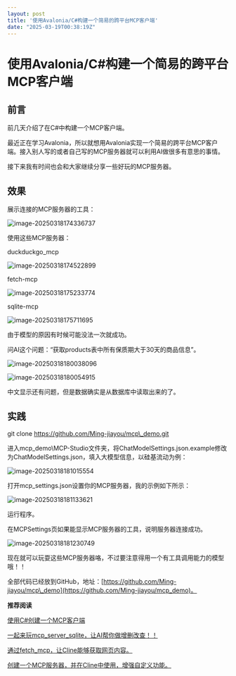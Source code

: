 ```yaml
---
layout: post
title: '使用Avalonia/C#构建一个简易的跨平台MCP客户端'
date: "2025-03-19T00:38:19Z"
---
```

使用Avalonia/C#构建一个简易的跨平台MCP客户端
=============================

前言
--

前几天介绍了在C#中构建一个MCP客户端。

最近正在学习Avalonia，所以就想用Avalonia实现一个简易的跨平台MCP客户端。接入别人写的或者自己写的MCP服务器就可以利用AI做很多有意思的事情。

接下来我有时间也会和大家继续分享一些好玩的MCP服务器。

效果
--

展示连接的MCP服务器的工具：

![image-20250318174336737](https://img2024.cnblogs.com/blog/3288240/202503/3288240-20250318185612654-1145511409.png)

使用这些MCP服务器：

duckduckgo\_mcp

![image-20250318174522899](https://img2024.cnblogs.com/blog/3288240/202503/3288240-20250318185612649-1778408582.png)

fetch-mcp

![image-20250318175233774](https://img2024.cnblogs.com/blog/3288240/202503/3288240-20250318185612657-1130034461.png)

sqlite-mcp

![image-20250318175711695](https://img2024.cnblogs.com/blog/3288240/202503/3288240-20250318185612685-1184500659.png)

由于模型的原因有时候可能没法一次就成功。

问AI这个问题：“获取products表中所有保质期大于30天的商品信息”。

![image-20250318180038096](https://img2024.cnblogs.com/blog/3288240/202503/3288240-20250318185612665-1456974726.png)

![image-20250318180054915](https://img2024.cnblogs.com/blog/3288240/202503/3288240-20250318185612588-429716189.png)

中文显示还有问题，但是数据确实是从数据库中读取出来的了。

实践
--

git clone https://github.com/Ming-jiayou/mcp\_demo.git

进入mcp\_demo\\MCP-Studio文件夹，将ChatModelSettings.json.example修改为ChatModelSettings.json，填入大模型信息，以硅基流动为例：

![image-20250318181015554](https://img2024.cnblogs.com/blog/3288240/202503/3288240-20250318185612624-1537510540.png)

打开mcp\_settings.json设置你的MCP服务器，我的示例如下所示：

![image-20250318181133621](https://img2024.cnblogs.com/blog/3288240/202503/3288240-20250318185612608-1654397337.png)

运行程序。

在MCPSettings页如果能显示MCP服务器的工具，说明服务器连接成功。

![image-20250318181230749](https://img2024.cnblogs.com/blog/3288240/202503/3288240-20250318185612628-1375382080.png)

现在就可以玩耍这些MCP服务器咯，不过要注意得用一个有工具调用能力的模型哦！！

全部代码已经放到GitHub，地址：[https://github.com/Ming-jiayou/mcp\_demo](https://github.com/Ming-jiayou/mcp_demo)。

**推荐阅读**

[使用C#创建一个MCP客户端](https://mp.weixin.qq.com/s/Jd6irZiwKuRn3IselQAhNQ)

[一起来玩mcp\_server\_sqlite，让AI帮你做增删改查！！](https://mp.weixin.qq.com/s/dASBZQfC3aWsw_85V2tn-g)

[通过fetch\_mcp，让Cline能够获取网页内容。](https://mp.weixin.qq.com/s/iG2cFhYf0tAqQTxfKtlsQw)

[创建一个MCP服务器，并在Cline中使用，增强自定义功能。](https://mp.weixin.qq.com/s/nkJ3pqvsBX7HQEkTVI0Fvw)